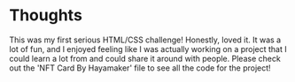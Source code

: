 # Thoughts
This was my first serious HTML/CSS challenge! Honestly, loved it. It was a lot of fun, and I enjoyed feeling like I was actually working on a project that I could learn a lot from and could share it around with people. Please check out the 'NFT Card By Hayamaker' file to see all the code for the project! 
